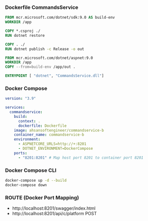 ### Dockerfile CommandsService
```dockerfile
FROM mcr.microsoft.com/dotnet/sdk:9.0 AS build-env
WORKDIR /app

COPY *.csproj ./
RUN dotnet restore

COPY . ./
RUN dotnet publish -c Release -o out

FROM mcr.microsoft.com/dotnet/aspnet:9.0
WORKDIR /app
COPY --from=build-env /app/out .

ENTRYPOINT [ "dotnet", "CommandsService.dll"]
```
### Docker Compose
```yml
version: "3.9"

services:
  commandservice:
    build:
      context: .
      dockerfile: Dockerfile
    image: ahsansoftengineer/commandservice-b
    container_name: commandservice-b
    environment:
      - ASPNETCORE_URLS=http://+:8201
      - DOTNET_ENVIRONMENT=DockerCompose
    ports:
      - "8201:8201" # Map host port 8201 to container port 8201
```

### Docker Compose CLI
```bash
docker-compose up -d --build
docker-compose down
```

### ROUTE (Docker Port Mapping)
- http://localhost:8201/swagger/index.html
- http://localhost:8201/api/c/platform POST

